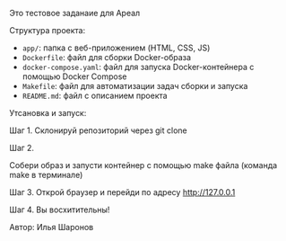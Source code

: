 Это тестовое заданаие для Ареал

Структура проекта:

- `app/`: папка с веб-приложением (HTML, CSS, JS)
- `Dockerfile`: файл для сборки Docker-образа
- `docker-compose.yaml`: файл для запуска Docker-контейнера с помощью Docker Compose
- `Makefile`: файл для автоматизации задач сборки и запуска
- `README.md`: файл с описанием проекта


Утсановка и запуск:

Шаг 1.
Склонируй репозиторий через git clone

Шаг 2. 

Собери образ и запусти контейнер с помощью make файла (команда make в терминале)

Шаг 3. 
Открой браузер и перейди по адресу http://127.0.0.1 

Шаг 4.
Вы восхитительны!


Автор: Илья Шаронов
